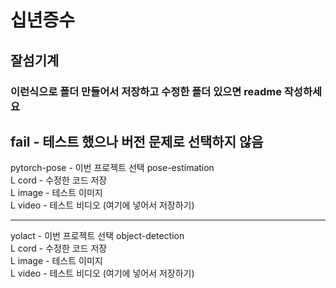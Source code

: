 # 십년증수
## 잘섬기계
### 이런식으로 폴더 만들어서 저장하고 수정한 폴더 있으면 readme 작성하세요

fail - 테스트 했으나 버전 문제로 선택하지 않음  
--------------------------------------------------
pytorch-pose - 이번 프로젝트 선택 pose-estimation    
L cord - 수정한 코드 저장   
L image - 테스트 이미지   
L video - 테스트 비디오 (여기에 넣어서 저장하기)   

--------------------------------------------------

yolact - 이번 프로젝트 선택 object-detection    
L cord - 수정한 코드 저장    
L image - 테스트 이미지    
L video - 테스트 비디오 (여기에 넣어서 저장하기)   
